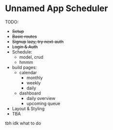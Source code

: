 # Unnamed App Scheduler

TODO:
- ~~Setup~~
- ~~Basic routes~~
- ~~Signup~~ ~~lazy, try next-auth~~
- ~~Login & Auth~~
- Schedule:
  - model, crud
  - hmmm
- build pages:
  - calendar
    - monthly
    - weekly
    - daily
  - dashboard
    - daily overview
    - upcoming queue
- Layout & Styling
- TBA

tbh idk what to do